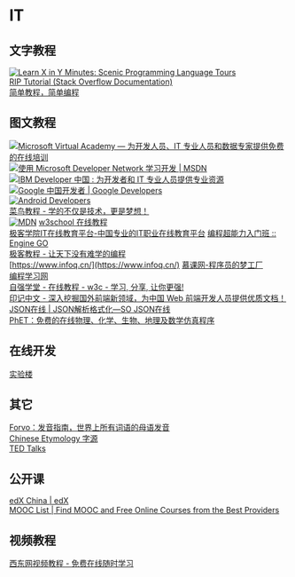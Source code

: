 # IT
## 文字教程
[![Learn X in Y Minutes: Scenic Programming Language Tours](https://learnxinyminutes.com/favicon.ico)](https://learnxinyminutes.com/)  
[RIP Tutorial (Stack Overflow Documentation)](https://riptutorial.com/zh-CN/home)  
[简单教程，简单编程](https://www.twle.cn/)
## 图文教程
[![Microsoft Virtual Academy — 为开发人员、IT 专业人员和数据专家提供免费的在线培训](https://mva.microsoft.com/favicon.ico)](https://mva.microsoft.com/)    
[![使用 Microsoft Developer Network 学习开发 | MSDN](https://msdn.microsoft.com/favicon.ico)](https://msdn.microsoft.com/zh-cn)  
[![IBM Developer 中国 : 为开发者和 IT 专业人员提供专业资源](https://www.ibm.com/favicon.ico)](https://www.ibm.com/developerworks/cn/)  
[![Google 中国开发者  |  Google Developers](https://developers.google.com/favicon.ico)](https://developers.google.com/china/?hl=zh-cn)  
[![Android Developers](https://developer.android.com/favicon.ico)](https://developer.android.com/?hl=zh-CN)  
[菜鸟教程 - 学的不仅是技术，更是梦想！](https://www.runoob.com/)  
[![MDN](https://developer.mozilla.org/favicon.ico)](https://developer.mozilla.org/zh-CN/)
[w3school 在线教程](http://www.w3school.com.cn/)  
[极客学院IT在线教育平台-中国专业的IT职业在线教育平台](https://www.jikexueyuan.com/)
[编程超能力入门班 :: Engine GO](https://www.enginego.org/)  
[极客教程 - 让天下没有难学的编程](https://www.geekjc.com/)  
[https://www.infoq.cn/](https://www.infoq.cn/)
[慕课网-程序员的梦工厂](https://www.imooc.com/)  
[编程学习网](http://www.phpxs.com/)  
[自强学堂 - 在线教程 - w3c - 学习, 分享, 让你更强!](https://code.ziqiangxuetang.com/)  
[印记中文 - 深入挖掘国外前端新领域，为中国 Web 前端开发人员提供优质文档！](https://docschina.org/)  
[JSON在线 | JSON解析格式化—SO JSON在线](https://www.sojson.com/)  
[PhET：免费的在线物理、化学、生物、地理及数学仿真程序](https://phet.colorado.edu/zh_CN/)
## 在线开发
[实验楼](https://www.shiyanlou.com/)
## 其它
[Forvo：发音指南，世界上所有词语的母语发音](https://zh.forvo.com/)  
[Chinese Etymology 字源](https://hanziyuan.net/)  
[TED Talks](https://www.ted.com/talks?sort=newest&language=zh-cn)
## 公开课  
[edX China | edX](https://www.edx.org/edxchina)  
[MOOC List | Find MOOC and Free Online Courses from the Best Providers](https://www.mooc-list.com/)
## 视频教程
[西东网视频教程 - 免费在线随时学习](http://xidongv.com/) []()
